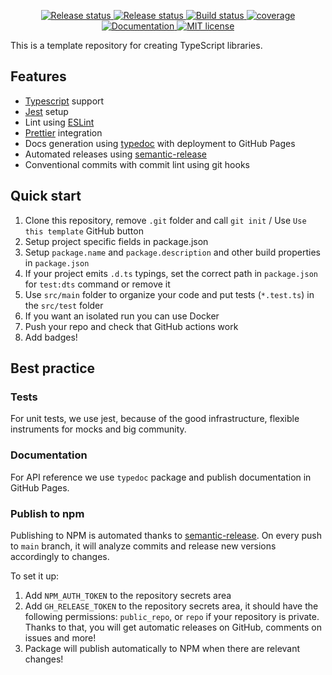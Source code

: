 <p align="center">
  <a href="https://github.com/hands-in/library-template-typescript/actions/workflows/release.yml">
      <img src="https://github.com/hands-in/library-template-typescript/actions/workflows/release.yml/badge.svg" alt="Release status">
  </a>
  <a href="https://github.com/hands-in/library-template-typescript/actions/workflows/release.yml">
      <img src="https://github.com/hands-in/library-template-typescript/actions/workflows/release.yml/badge.svg" alt="Release status">
  </a>
  <a href="https://github.com/hands-in/library-template-typescript/actions/workflows/build.yml">
    <img src="https://github.com/hands-in/library-template-typescript/actions/workflows/build.yml/badge.svg" alt="Build status">
  </a>
  <a href="https://hands-in.github.io/library-template-typescript/coverage/">
    <object data="https://hands-in.github.io/library-template-typescript/coverage/badges.svg" type="image/png">
      <img src="https://img.shields.io/badge/Coverage_report-lightgrey" alt="coverage">
    </object>
  </a>
   <a href="https://hands-in.github.io/library-template-typescript/docs/">
     <img src="https://img.shields.io/badge/-Documentation-green" alt="Documentation">
   </a>
   <a href="https://opensource.org/licenses/MIT">
    <img src="https://img.shields.io/:license-mit-blue.svg" alt="MIT license">
  </a>
</p>
This is a template repository for creating TypeScript libraries.

## Features
* [Typescript](https://www.typescriptlang.org/) support
* [Jest](https://jestjs.io/) setup
* Lint using [ESLint](https://eslint.org/)
* [Prettier](https://prettier.io/) integration
* Docs generation using [typedoc](https://typedoc.org/) with deployment to GitHub Pages
* Automated releases using [semantic-release](https://github.com/semantic-release/semantic-release)
* Conventional commits with commit lint using git hooks

## Quick start
1. Clone this repository, remove `.git` folder and call `git init` / Use `Use this template` GitHub button
2. Setup project specific fields in package.json
3. Setup `package.name` and `package.description` and other build properties in `package.json`
4. If your project emits `.d.ts` typings, set the correct path in `package.json` for `test:dts` command or remove it 
5. Use `src/main` folder to organize your code and put tests (`*.test.ts`) in the `src/test` folder
6. If you want an isolated run you can use Docker
7. Push your repo and check that GitHub actions work
8. Add badges!

## Best practice

### Tests

For unit tests, we use jest, because of the good infrastructure, flexible instruments for mocks and big community.

### Documentation

For API reference we use `typedoc` package and publish documentation in GitHub Pages.

### Publish to npm

Publishing to NPM is automated thanks to [semantic-release](https://github.com/semantic-release/semantic-release).
On every push to `main` branch, it will analyze commits and release new versions accordingly to changes.

To set it up:

1. Add `NPM_AUTH_TOKEN` to the repository secrets area
2. Add `GH_RELEASE_TOKEN` to the repository secrets area, it should have the following permissions: `public_repo`, or `repo` if your repository is private.
   Thanks to that, you will get automatic releases on GitHub, comments on issues and more!
3. Package will publish automatically to NPM when there are relevant changes!

